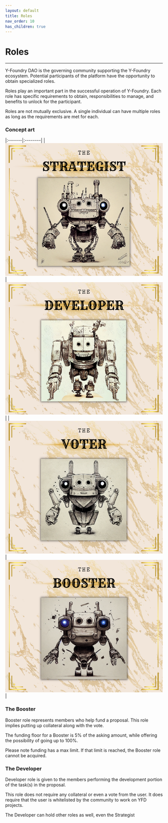 ```yaml
---
layout: default
title: Roles
nav_order: 10
has_children: true
---
```



Roles
=====


***

Y-Foundry DAO is the governing community supporting the Y-Foundry ecosystem. Potential participants of the platform have the opportunity to obtain specialized roles. 

Roles play an important part in the successful operation of Y-Foundry. Each role has specific requirements to obtain, responsibilities to manage, and benefits to unlock for the participant.

Roles are not mutually exclusive. A single individual can have multiple roles as long as the requirements are met for each.
### Concept art

|:-------|:--------|
| ![](/assets/images/learn/role/strategist.png) | ![](/assets/images/learn/role/developer.png) |
| ![](/assets/images/learn/role/voter.png) | ![](/assets/images/learn/role/booster.png) |


### The Booster

Booster role represents members who help fund a proposal. This role implies putting up collateral along with the vote.

The funding floor for a Booster is 5% of the asking amount, while offering the possibility of going up to 100%.

Please note funding has a max limit. If that limit is reached, the Booster role cannot be acquired.

### The Developer

Developer role is given to the members performing the development portion of the task(s) in the proposal.

This role does not require any collateral or even a vote from the user. It does require that the user is whitelisted by the community to work on YFD projects.

The Developer can hold other roles as well, even the Strategist

